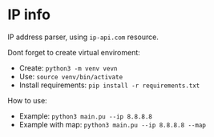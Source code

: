 # IP info

IP address parser, using `ip-api.com` resource.

Dont forget to create virtual enviroment:
* Create: `python3 -m venv vevn`
* Use: `source venv/bin/activate`
* Install requirements: `pip install -r requirements.txt`

How to use:
* Example: `python3 main.pu --ip 8.8.8.8`
* Example with map: `python3 main.pu --ip 8.8.8.8 --map`